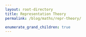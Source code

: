 ```yaml
---
layout: root-directory
title: Representation Theory
permalink: /blog/maths/repr-theory/

enumerate_grand_children: true
---
```

